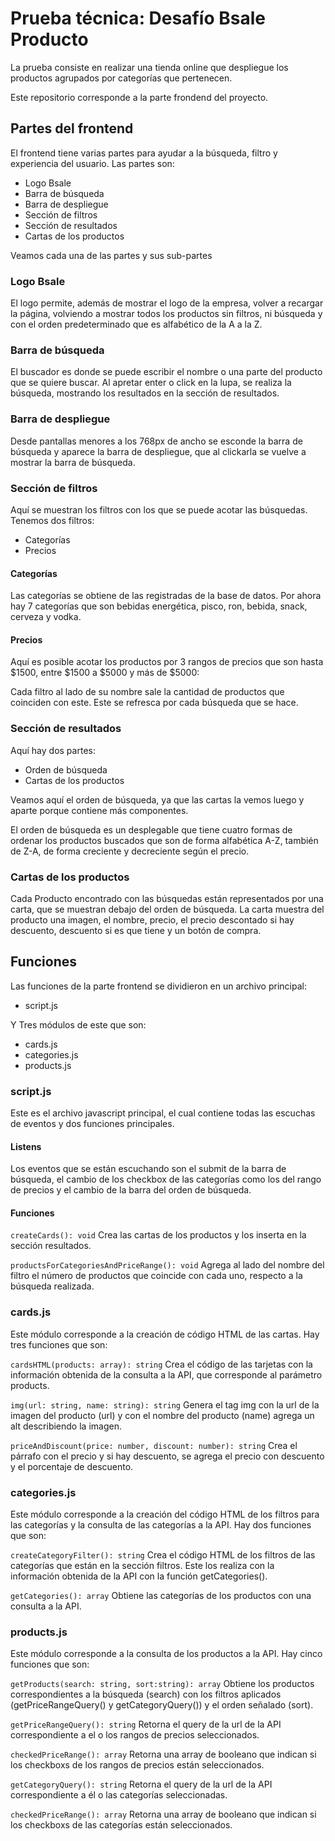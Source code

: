 # Prueba técnica: Desafío Bsale Producto

La prueba consiste en realizar una tienda online que despliegue los productos agrupados por categorías que pertenecen.

Este repositorio corresponde a la parte frondend del proyecto.

## Partes del frontend ##


El frontend tiene varias partes para ayudar a la búsqueda, filtro y experiencia del usuario.
Las partes son:

* Logo Bsale
* Barra de búsqueda
* Barra de despliegue
* Sección de filtros
* Sección de resultados
* Cartas de los productos

Veamos cada una de las partes y sus sub-partes

### Logo Bsale ###

El logo permite, además de mostrar el logo de la empresa, volver a recargar la página, volviendo a mostrar todos los productos sin filtros, ni búsqueda y con el orden predeterminado que es alfabético de la A a la Z.

### Barra de búsqueda ###

El buscador es donde se puede escribir el nombre o una parte del producto que se quiere buscar. Al apretar enter o click en la lupa, se realiza la búsqueda, mostrando los resultados en la sección de resultados.

### Barra de despliegue ###

Desde pantallas menores a los 768px de ancho se esconde la barra de búsqueda y aparece la barra de despliegue, que al clickarla se vuelve a mostrar la barra de búsqueda.

### Sección de filtros ###

Aquí se muestran los filtros con los que se puede acotar las búsquedas. Tenemos dos filtros:

* Categorías
* Precios

#### Categorías

Las categorías se obtiene de las registradas de la base de datos. Por ahora hay 7 categorías que son bebidas energética, pisco, ron, bebida, snack, cerveza y vodka.

#### Precios

Aquí es posible acotar los productos por 3 rangos de precios que son hasta $1500, entre $1500 a $5000 y más de $5000:

Cada filtro al lado de su nombre sale la cantidad de productos que coinciden con este. Este se refresca por cada búsqueda que se hace.

### Sección de resultados

Aquí hay dos partes: 

* Orden de búsqueda
* Cartas de los productos

Veamos aquí el orden de búsqueda, ya que las cartas la vemos luego y aparte porque contiene más componentes.

El orden de búsqueda es un desplegable que tiene cuatro formas de ordenar los productos buscados que son de forma alfabética A-Z, también de Z-A, de forma creciente y decreciente según el precio.

### Cartas de los productos

Cada Producto encontrado con las búsquedas están representados por una carta, que se muestran debajo del orden de búsqueda. La carta muestra del producto una imagen, el nombre, precio, el precio descontado si hay descuento, descuento si es que tiene y un botón de compra.

## Funciones

Las funciones de la parte frontend se dividieron en un archivo principal:

* script.js

Y Tres módulos de este que son:

* cards.js
* categories.js
* products.js

### script.js

Este es el archivo javascript principal, el cual contiene todas las escuchas de eventos y dos funciones principales.

#### Listens

Los eventos que se están escuchando son el submit de la barra de búsqueda, el cambio de los checkbox de las categorías como los del rango de precios y el cambio de la barra del orden de búsqueda.

#### Funciones

`createCards(): void` Crea las cartas de los productos y los inserta en la sección resultados.

`productsForCategoriesAndPriceRange(): void` Agrega al lado del nombre del filtro el número de productos que coincide con cada uno, respecto a la búsqueda realizada.

### cards.js

Este módulo corresponde a la creación de código HTML de las cartas. Hay tres funciones que son:

`cardsHTML(products: array): string` Crea el código de las tarjetas con la información obtenida de la consulta a la API, que corresponde al parámetro products.

`img(url: string, name: string): string` Genera el tag img con la url de la imagen del producto (url) y con el nombre del producto (name) agrega un alt describiendo la imagen.

`priceAndDiscount(price: number, discount: number): string` Crea el párrafo con el precio y si hay descuento, se agrega el precio con descuento y el porcentaje de descuento.

### categories.js

Este módulo corresponde a la creación del código HTML de los filtros para las categorías y la consulta de las categorías a la API. Hay dos funciones que son:

`createCategoryFilter(): string` Crea el código HTML de los filtros de las categorías que están en la sección filtros. Este los realiza con la información obtenida de la API con la función getCategories().

`getCategories(): array` Obtiene las categorías de los productos con una consulta a la API.

### products.js

Este módulo corresponde a la consulta de los productos a la API. Hay cinco funciones que son:

`getProducts(search: string, sort:string): array` Obtiene los productos correspondientes a la búsqueda (search) con los filtros aplicados (getPriceRangeQuery() y getCategoryQuery()) y el orden señalado (sort).

`getPriceRangeQuery(): string` Retorna el query de la url de la API correspondiente a el o los rangos de precios seleccionados.

`checkedPriceRange(): array` Retorna una array de booleano que indican si los checkboxs de los rangos de precios están seleccionados.

`getCategoryQuery(): string` Retorna el query de la url de la API correspondiente a él o las categorías seleccionadas.

`checkedPriceRange(): array` Retorna una array de booleano que indican si los checkboxs de las categorías están seleccionados.
